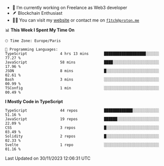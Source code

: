 - 🔭 I’m currently working on Freelance as Web3 developer
- 🪶 Blockchain Enthusiast
- 👨‍💻 You can visit my [website](https://f1tch.xyz) or contact me on [`f1tch@proton.me`](mailto:f1tch@proton.me)

<!--START_SECTION:waka-->
📊 **This Week I Spent My Time On** 

```text
🕑︎ Time Zone: Europe/Paris

💬 Programming Languages: 
TypeScript               4 hrs 13 mins       ███████████████████░░░░░░   77.27 % 
JavaScript               58 mins             ████░░░░░░░░░░░░░░░░░░░░░   17.96 % 
JSON                     8 mins              █░░░░░░░░░░░░░░░░░░░░░░░░   02.61 % 
Bash                     3 mins              ░░░░░░░░░░░░░░░░░░░░░░░░░   00.99 % 
TSConfig                 1 min               ░░░░░░░░░░░░░░░░░░░░░░░░░   00.49 % 
```

**I Mostly Code in TypeScript** 

```text
TypeScript               44 repos            █████████████░░░░░░░░░░░░   51.16 % 
JavaScript               19 repos            ██████░░░░░░░░░░░░░░░░░░░   22.09 % 
CSS                      3 repos             █░░░░░░░░░░░░░░░░░░░░░░░░   03.49 % 
Solidity                 2 repos             █░░░░░░░░░░░░░░░░░░░░░░░░   02.33 % 
Svelte                   1 repo              ░░░░░░░░░░░░░░░░░░░░░░░░░   01.16 % 
```




 Last Updated on 30/11/2023 12:06:31 UTC
<!--END_SECTION:waka-->
